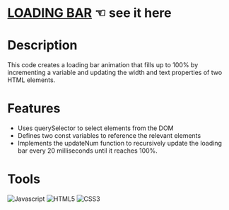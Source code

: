 # [LOADING BAR](https://guavalines.github.io/Loading_Bar/) ☜ see it here

# Description
This code creates a loading bar animation that fills up to 100% by incrementing a variable and updating the width and text properties of two HTML elements.

# Features
- Uses querySelector to select elements from the DOM
- Defines two const variables to reference the relevant elements
- Implements the updateNum function to recursively update the loading bar every 20 milliseconds until it reaches 100%.

# Tools
![Javascript](https://img.shields.io/badge/JavaScript-323330?style=for-the-badge&logo=javascript&logoColor=F7DF1E)
![HTML5](https://img.shields.io/badge/HTML5-E34F26?style=for-the-badge&logo=html5&logoColor=white)
![CSS3](https://img.shields.io/badge/CSS3-1572B6?style=for-the-badge&logo=css3&logoColor=white)

